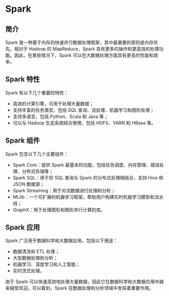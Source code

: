 # Spark
## 简介
Spark 是一种基于内存的快速并行数据处理框架，其中最重要的原则是内存优先。相对于 Hadoop 的 MapReduce，Spark 具有更多的操作和更高效的处理功能。因此，在某些情况下，Spark 可以在大数据处理方面具有更高的性能和效率。

## Spark 特性
Spark 有以下几个重要的特性：

+ 高效的计算引擎，可用于处理大量数据；
+ 支持丰富的任务类型，包括 SQL 查询、流处理、机器学习和图形处理；
+ 支持多语言，包括 Python、Scala 和 Java 等；
+ 可以与 Hadoop 生态系统结合使用，包括 HDFS、YARN 和 HBase 等。

## Spark 组件
Spark 包含以下几个主要组件：

+ Spark Core：提供 Spark 最基本的功能，包括任务调度、内存管理、错误处理、分布式存储等；
+ Spark SQL：用于将 SQL 查询与 Spark 的分布式处理相结合，支持 Hive 和 JSON 数据源；
+ Spark Streaming：用于对流数据进行处理和分析；
+ MLlib：一个可扩展的机器学习框架，帮助用户构建实时机器学习模型和流水线；
+ GraphX：用于处理图形和图形并行计算的库。

## Spark 应用
Spark 广泛用于数据科学和大数据应用，包括以下用途：

+ 数据清洗和 ETL 处理；
+ 大型数据处理和分析；
+ 机器学习、深度学习和人工智能；
+ 实时流式处理。

由于 Spark 可以快速高效地处理大量数据，因此它在数据科学和大数据应用中越来越受欢迎。可以看到，Spark 在数据处理和分析领域中发挥着重要作用。